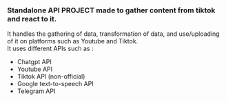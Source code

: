 ### Standalone API PROJECT made to gather content from tiktok and react to it.
It handles the gathering of data, transformation of data, and use/uploading of it on platforms such as Youtube and Tiktok.  
It uses different APIs such as :
- Chatgpt API
- Youtube API
- Tiktok API (non-official)
- Google text-to-speech API
- Telegram API
